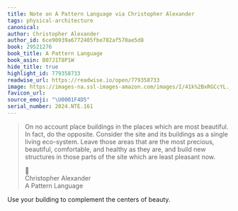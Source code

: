 ```yaml
---
title: Note on A Pattern Language via Christopher Alexander
tags: physical-architecture
canonical:
author: Christopher Alexander
author_id: 6ce90939a6772405fbe782af570ae5d8
book: 29521276
book_title: A Pattern Language
book_asin: B07J1T8P1W
hide_title: true
highlight_id: 779358733
readwise_url: https://readwise.io/open/779358733
image: https://images-na.ssl-images-amazon.com/images/I/41k%2BxRGCcYL._SL200_.jpg
favicon_url:
source_emoji: "\U0001F4D5"
serial_number: 2024.NTE.161
---
```

> On no account place buildings in the places which are most beautiful. In fact, do the opposite. Consider the site and its buildings as a single living eco-system. Leave those areas that are the most precious, beautiful, comfortable, and healthy as they are, and build new structures in those parts of the site which are least pleasant now.
> <div class="quoteback-footer"><div class="quoteback-avatar"><span class="mini-emoji"> 📕</span></div><div class="quoteback-metadata"><div class="metadata-inner"><span style="display:none">FROM:</span><div aria-label="Christopher Alexander" class="quoteback-author"> Christopher Alexander</div><div aria-label="A Pattern Language" class="quoteback-title"> A Pattern Language</div></div></div></div>

Use your building to complement the centers of beauty.